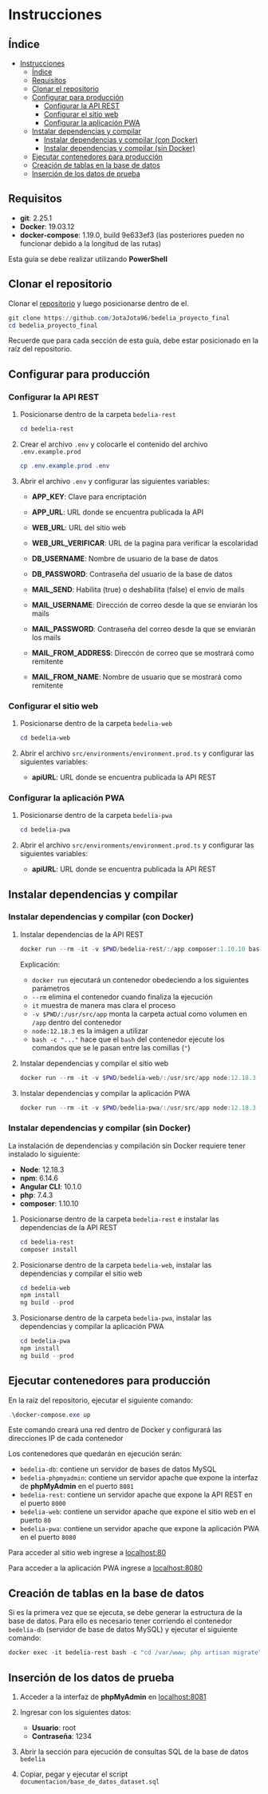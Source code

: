 # Instrucciones

## Índice

- [Instrucciones](#instrucciones)
  - [Índice](#índice)
  - [Requisitos](#requisitos)
  - [Clonar el repositorio](#clonar-el-repositorio)
  - [Configurar para producción](#configurar-para-producción)
    - [Configurar la API REST](#configurar-la-api-rest)
    - [Configurar el sitio web](#configurar-el-sitio-web)
    - [Configurar la aplicación PWA](#configurar-la-aplicación-pwa)
  - [Instalar dependencias y compilar](#instalar-dependencias-y-compilar)
    - [Instalar dependencias y compilar (con Docker)](#instalar-dependencias-y-compilar-con-docker)
    - [Instalar dependencias y compilar (sin Docker)](#instalar-dependencias-y-compilar-sin-docker)
  - [Ejecutar contenedores para producción](#ejecutar-contenedores-para-producción)
  - [Creación de tablas en la base de datos](#creación-de-tablas-en-la-base-de-datos)
  - [Inserción de los datos de prueba](#inserción-de-los-datos-de-prueba)

## Requisitos

- **git**: 2.25.1
- **Docker**: 19.03.12
- **docker-compose**: 1.19.0, build 9e633ef3 (las posteriores pueden no funcionar debido a la longitud de las rutas)

Esta guía se debe realizar utilizando **PowerShell**

## Clonar el repositorio

Clonar el [repositorio](https://github.com/JotaJota96/bedelia_proyecto_final) y luego posicionarse dentro de el.

```PowerShell
git clone https://github.com/JotaJota96/bedelia_proyecto_final
cd bedelia_proyecto_final
```

Recuerde que para cada sección de esta guía, debe estar posicionado en la raíz del repositorio.

## Configurar para producción

### Configurar la API REST

1. Posicionarse dentro de la carpeta `bedelia-rest`

    ```PowerShell
    cd bedelia-rest
    ```

2. Crear el archivo `.env` y colocarle el contenido del archivo `.env.example.prod`

    ```PowerShell
    cp .env.example.prod .env
    ```

3. Abrir el archivo `.env` y configurar las siguientes variables:

    - **APP_KEY**: Clave para encriptación
    - **APP_URL**: URL donde se encuentra publicada la API

    - **WEB_URL**: URL del sitio web
    - **WEB_URL_VERIFICAR**: URL de la pagina para verificar la escolaridad

    - **DB_USERNAME**: Nombre de usuario de la base de datos
    - **DB_PASSWORD**: Contraseña del usuario de la base de datos

    - **MAIL_SEND**: Habilita (true) o deshabilita (false) el envío de mails
    - **MAIL_USERNAME**: Dirección de correo desde la que se enviarán los mails
    - **MAIL_PASSWORD**: Contraseña del correo desde la que se enviarán los mails
    - **MAIL_FROM_ADDRESS**: Direccón de correo que se mostrará como remitente
    - **MAIL_FROM_NAME**: Nombre de usuario que se mostrará como remitente

### Configurar el sitio web

1. Posicionarse dentro de la carpeta `bedelia-web`

    ```PowerShell
    cd bedelia-web
    ```

2. Abrir el archivo `src/environments/environment.prod.ts` y configurar las siguientes variables:

   - **apiURL**: URL donde se encuentra publicada la API REST

### Configurar la aplicación PWA

1. Posicionarse dentro de la carpeta `bedelia-pwa`

    ```PowerShell
    cd bedelia-pwa
    ```

2. Abrir el archivo `src/environments/environment.prod.ts` y configurar las siguientes variables:

   - **apiURL**: URL donde se encuentra publicada la API REST

## Instalar dependencias y compilar

### Instalar dependencias y compilar (con Docker)

1. Instalar dependencias de la API REST

    ```PowerShell
    docker run --rm -it -v $PWD/bedelia-rest/:/app composer:1.10.10 bash -c "cd /app; composer install;"
    ```

    Explicación:
      - `docker run` ejecutará un contenedor obedeciendo a los siguientes parámetros
      - `--rm` elimina el contenedor cuando finaliza la ejecución
      - `it` muestra de manera mas clara el proceso
      - `-v $PWD/:/usr/src/app` monta la carpeta actual como volumen en `/app` dentro del contenedor
      - `node:12.18.3` es la imágen a utilizar
      - `bash -c "..."` hace que el `bash` del contenedor ejecute los comandos que se le pasan entre las comillas (`"`)

2. Instalar dependencias y compilar el sitio web

    ```PowerShell
    docker run --rm -it -v $PWD/bedelia-web/:/usr/src/app node:12.18.3 bash -c "export NG_CLI_ANALYTICS=ci; cd /usr/src/app; npm install; npm run prod;"
    ```

3. Instalar dependencias y compilar la aplicación PWA

    ```PowerShell
    docker run --rm -it -v $PWD/bedelia-pwa/:/usr/src/app node:12.18.3 bash -c "export NG_CLI_ANALYTICS=ci; cd /usr/src/app; npm install; npm run prod;"
    ```

### Instalar dependencias y compilar (sin Docker)

La instalación de dependencias y compilación sin Docker requiere tener instalado lo siguiente:

- **Node**: 12.18.3
- **npm**: 6.14.6
- **Angular CLI**: 10.1.0
- **php**: 7.4.3
- **composer**: 1.10.10

1. Posicionarse dentro de la carpeta `bedelia-rest` e instalar las dependencias de la API REST

    ```PowerShell
    cd bedelia-rest
    composer install
    ```

2. Posicionarse dentro de la carpeta `bedelia-web`, instalar las dependencias y compilar el sitio web

    ```PowerShell
    cd bedelia-web
    npm install
    ng build --prod
    ```

3. Posicionarse dentro de la carpeta `bedelia-pwa`, instalar las dependencias y compilar la aplicación PWA

    ```PowerShell
    cd bedelia-pwa
    npm install
    ng build --prod
    ```

## Ejecutar contenedores para producción

En la raíz del repositorio, ejecutar el siguiente comando:

```PowerShell
.\docker-compose.exe up
```

Este comando creará una red dentro de Docker y configurará las direcciones IP de cada contenedor

Los contenedores que quedarán en ejecución serán:

- `bedelia-db`: contiene un servidor de bases de datos MySQL
- `bedelia-phpmyadmin`: contiene un servidor apache que expone la interfaz de **phpMyAdmin** en el puerto `8081`
- `bedelia-rest`: contiene un servidor apache que expone la API REST en el puerto `8000`
- `bedelia-web`: contiene un servidor apache que expone el sitio web en el puerto `80`
- `bedelia-pwa`: contiene un servidor apache que expone la aplicación PWA en el puerto `8080`

Para acceder al sitio web ingrese a <localhost:80>

Para acceder a la aplicación PWA ingrese a <localhost:8080>

## Creación de tablas en la base de datos

Si es la primera vez que se ejecuta, se debe generar la estructura de la base de datos. 
Para ello es necesario tener corriendo el contenedor `bedelia-db` (servidor de base de datos MySQL) y ejecutar el siguiente comando:

```PowerShell
docker exec -it bedelia-rest bash -c "cd /var/www; php artisan migrate"
```

## Inserción de los datos de prueba

1. Acceder a la interfaz de **phpMyAdmin** en <localhost:8081>

2. Ingresar con los siguientes datos:

    - **Usuario**: root
    - **Contraseña**: 1234

3. Abrir la sección para ejecución de consultas SQL de la base de datos `bedelia`

4. Copiar, pegar y ejecutar el script `documentacion/base_de_datos_dataset.sql`
